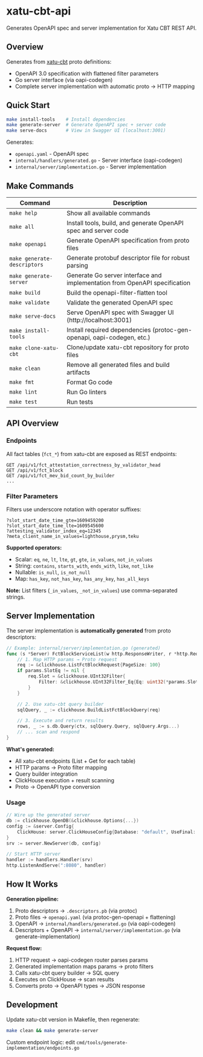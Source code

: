 # xatu-cbt-api

Generates OpenAPI spec and server implementation for Xatu CBT REST API.

## Overview

Generates from [xatu-cbt](https://github.com/ethpandaops/xatu-cbt) proto definitions:
- OpenAPI 3.0 specification with flattened filter parameters
- Go server interface (via oapi-codegen)
- Complete server implementation with automatic proto → HTTP mapping

## Quick Start

```bash
make install-tools    # Install dependencies
make generate-server  # Generate OpenAPI spec + server code
make serve-docs       # View in Swagger UI (localhost:3001)
```

Generates:
- `openapi.yaml` - OpenAPI spec
- `internal/handlers/generated.go` - Server interface (oapi-codegen)
- `internal/server/implementation.go` - Server implementation

## Make Commands

| Command | Description |
|---------|-------------|
| `make help` | Show all available commands |
| `make all` | Install tools, build, and generate OpenAPI spec and server code |
| `make openapi` | Generate OpenAPI specification from proto files |
| `make generate-descriptors` | Generate protobuf descriptor file for robust parsing |
| `make generate-server` | Generate Go server interface and implementation from OpenAPI specification |
| `make build` | Build the openapi-filter-flatten tool |
| `make validate` | Validate the generated OpenAPI spec |
| `make serve-docs` | Serve OpenAPI spec with Swagger UI (http://localhost:3001) |
| `make install-tools` | Install required dependencies (protoc-gen-openapi, oapi-codegen, etc.) |
| `make clone-xatu-cbt` | Clone/update xatu-cbt repository for proto files |
| `make clean` | Remove all generated files and build artifacts |
| `make fmt` | Format Go code |
| `make lint` | Run Go linters |
| `make test` | Run tests |

## API Overview

### Endpoints

All fact tables (`fct_*`) from xatu-cbt are exposed as REST endpoints:

```
GET /api/v1/fct_attestation_correctness_by_validator_head
GET /api/v1/fct_block
GET /api/v1/fct_mev_bid_count_by_builder
...
```

### Filter Parameters

Filters use underscore notation with operator suffixes:

```
?slot_start_date_time_gte=1609459200
?slot_start_date_time_lte=1609545600
?attesting_validator_index_eq=12345
?meta_client_name_in_values=lighthouse,prysm,teku
```

**Supported operators:**
- Scalar: `eq`, `ne`, `lt`, `lte`, `gt`, `gte`, `in_values`, `not_in_values`
- String: `contains`, `starts_with`, `ends_with`, `like`, `not_like`
- Nullable: `is_null`, `is_not_null`
- Map: `has_key`, `not_has_key`, `has_any_key`, `has_all_keys`

**Note:** List filters (`_in_values`, `_not_in_values`) use comma-separated strings.

## Server Implementation

The server implementation is **automatically generated** from proto descriptors:

```go
// Example: internal/server/implementation.go (generated)
func (s *Server) FctBlockServiceList(w http.ResponseWriter, r *http.Request, params handlers.FctBlockServiceListParams) {
    // 1. Map HTTP params → Proto request
    req := &clickhouse.ListFctBlockRequest{PageSize: 100}
    if params.SlotEq != nil {
        req.Slot = &clickhouse.UInt32Filter{
            Filter: &clickhouse.UInt32Filter_Eq{Eq: uint32(*params.SlotEq)},
        }
    }

    // 2. Use xatu-cbt query builder
    sqlQuery, _ := clickhouse.BuildListFctBlockQuery(req)

    // 3. Execute and return results
    rows, _ := s.db.Query(ctx, sqlQuery.Query, sqlQuery.Args...)
    // ... scan and respond
}
```

**What's generated:**
- All xatu-cbt endpoints (List + Get for each table)
- HTTP params → Proto filter mapping
- Query builder integration
- ClickHouse execution + result scanning
- Proto → OpenAPI type conversion

### Usage

```go
// Wire up the generated server
db := clickhouse.OpenDB(&clickhouse.Options{...})
config := &server.Config{
    ClickHouse: server.ClickHouseConfig{Database: "default", UseFinal: true},
}
srv := server.NewServer(db, config)

// Start HTTP server
handler := handlers.Handler(srv)
http.ListenAndServe(":8080", handler)
```

## How It Works

**Generation pipeline:**
1. Proto descriptors → `.descriptors.pb` (via protoc)
2. Proto files → `openapi.yaml` (via protoc-gen-openapi + flattening)
3. OpenAPI → `internal/handlers/generated.go` (via oapi-codegen)
4. Descriptors + OpenAPI → `internal/server/implementation.go` (via generate-implementation)

**Request flow:**
1. HTTP request → oapi-codegen router parses params
2. Generated implementation maps params → proto filters
3. Calls xatu-cbt query builder → SQL query
4. Executes on ClickHouse → scan results
5. Converts proto → OpenAPI types → JSON response

## Development

Update xatu-cbt version in Makefile, then regenerate:
```bash
make clean && make generate-server
```

Custom endpoint logic: edit `cmd/tools/generate-implementation/endpoints.go`

